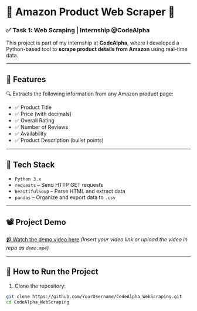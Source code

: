 # 🛒 Amazon Product Web Scraper 🧾

### ✅ Task 1: Web Scraping | Internship @CodeAlpha

This project is part of my internship at **CodeAlpha**, where I developed a Python-based tool to **scrape product details from Amazon** using real-time data.

---

## 📌 Features

🔍 Extracts the following information from any Amazon product page:

- ✅ Product Title  
- ✅ Price (with decimals)  
- ✅ Overall Rating  
- ✅ Number of Reviews  
- ✅ Availability  
- ✅ Product Description (bullet points)

---

## 🧠 Tech Stack

- `Python 3.x`
- `requests` – Send HTTP GET requests  
- `BeautifulSoup` – Parse HTML and extract data  
- `pandas` – Organize and export data to `.csv`

---

## 📽️ Project Demo

[📹 Watch the demo video here](#) *(Insert your video link or upload the video in repo as `demo.mp4`)*

---

## 🧪 How to Run the Project

1. Clone the repository:

```bash
git clone https://github.com/YourUsername/CodeAlpha_WebScraping.git
cd CodeAlpha_WebScraping
